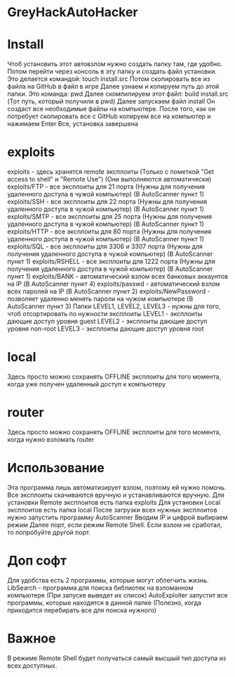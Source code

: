 # GreyHackAutoHacker
# Install
Чтоб установить этот автовзлом нужно создать папку там, где удобно.
Потом перейти через консоль в эту папку и создать файл установки.
Это делается командой:
touch install.src
Потом скопировать все из файла на GitHub в файл в игре
Далее узнаем и копируем путь до этой папки.
Это команда:
pwd
Далее скомпилируем этот файл:
build install.src (Тот путь, который получили в pwd)
Далее запускаем файл install
Он создаст все необходимые файлы на компьютере.
После того, как он потребует скопировать все с GitHub
копируем все на компьютер и нажимаем Enter
Все, установка завершена
# exploits
exploits - здесь хранятся remote эксплоиты (Только с пометкой "Get access to shell" и "Remote Use") (Они выполняются автоматически)
exploits/FTP - все эксплоиты для 21 порта (Нужны для получения удаленного доступа в чужой компьютер) (В AutoScanner пункт 1)
exploits/SSH - все эксплоиты для 22 порта (Нужны для получения удаленного доступа в чужой компьютер) (В AutoScanner пункт 1)
exploits/SMTP - все эксплоиты для 25 порта  (Нужны для получения удаленного доступа в чужой компьютер) (В AutoScanner пункт 1)
exploits/HTTP - все эксплоиты для 80 порта  (Нужны для получения удаленного доступа в чужой компьютер) (В AutoScanner пункт 1)
exploits/SQL - все эксплоиты для 3306 и 3307 порта  (Нужны для получения удаленного доступа в чужой компьютер) (В AutoScanner пункт 1)
exploits/RSHELL - все эксплоиты для 1222 порта  (Нужны для получения удаленного доступа в чужой компьютер) (В AutoScanner пункт 1)
exploits/BANK - автоматический взлом всех банковых аккаунтов на IP (В AutoScanner пункт 4)
exploits/passwd - автоматический взлом всех паролей на IP (В AutoScanner пункт 2)
exploits/NewPassword - позволяет удаленно менять пароли на чужом компьютере (В AutoScanner пункт 3)
Папки LEVEL1, LEVEL2, LEVEL3 - нужны для того, чтоб отсортировать по нужности эксплоиты
LEVEL1 - эксплоиты дающие доступ уровня guest 
LEVEL2 - эксплоиты дающие доступ уровня non-root
LEVEL3 - эксплоиты дающие доступ уровня root
# local
Здесь просто можно сохранять OFFLINE эксплоиты для того момента, когда уже получен удаленный доступ к компьютеру
# router
Здесь просто можно сохранять OFFLINE эксплоиты для того момента, когда нужно взломать router
# Использование
Эта программа лишь автоматизирует взлом, поэтому ей нужно помочь.
Все эксплоиты скачиваются вручную и устанавливаются вручную.
Для установки Remote эксплоитов есть папка exploits
Для установки Local эксплоитов есть папка local
После загрузки всех нужных эксплоитов нужно запустить программу AutoScanner
Вводим IP и цифрой выбираем режим
Далее порт, если режим Remote Shell.
Если взлом не сработал, то попробуйте другой порт.
# Доп софт
Для удобства есть 2 программы, которые могут облегчить жизнь.
LibSearch - программа для поиска библиотек на взломанном компьютере (При запуске выведет их список)
AutoExploiter запустит все программы, которые находятся в данной папке (Полезно, когда приходится перебирать все для поиска нужного)
# Важное
В режиме Remote Shell будет получаться самый высшый тип доступа из всех доступных.
